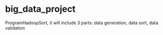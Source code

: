 # big_data_project

ProgramHadoopSort, it will include 3 parts: data generation, data sort, data validation

